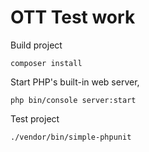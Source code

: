 OTT Test work
========================
Build project

`composer install`

Start PHP's built-in web server,

`php bin/console server:start`

Test project

`./vendor/bin/simple-phpunit`